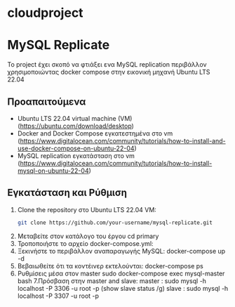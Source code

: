 # cloudproject
 # MySQL Replicate

Το project έχει σκοπό να φτιάξει ενα MySQL replication περιβάλλον χρησιμοποιώντας docker compose στην εικονική μηχανή Ubuntu LTS 22.04 

## Προαπαιτούμενα

- Ubuntu LTS 22.04 virtual machine (VM)  (https://ubuntu.com/download/desktop)
- Docker and Docker Compose εγκατεστημένα στο vm (https://www.digitalocean.com/community/tutorials/how-to-install-and-use-docker-compose-on-ubuntu-22-04)
- MySQL replication εγκατάσταση στο vm (https://www.digitalocean.com/community/tutorials/how-to-install-mysql-on-ubuntu-22-04)

## Εγκατάσταση και Ρύθμιση

1. Clone the repository στο Ubuntu LTS 22.04 VM:
   ```bash
   git clone https://github.com/your-username/mysql-replicate.git
   
2. Μεταβείτε στον κατάλογο του έργου
   cd primary
3. Τροποποιήστε το αρχείο docker-compose.yml:
4. Ξεκινήστε το περιβάλλον αναπαραγωγής MySQL:
   docker-compose up -d
5. Βεβαιωθείτε ότι τα κοντέινερ εκτελούνται:
   docker-compose ps
6. Ρυθμίσεις μέσα στον master
   sudo docker-compose exec mysql-master bash
7.Πρόσβαση στην  master and slave:
  master : sudo mysql -h localhost -P 3306 -u root -p   (show slave status /g)
  slave  : sudo mysql -h localhost -P 3307 -u root -p 

